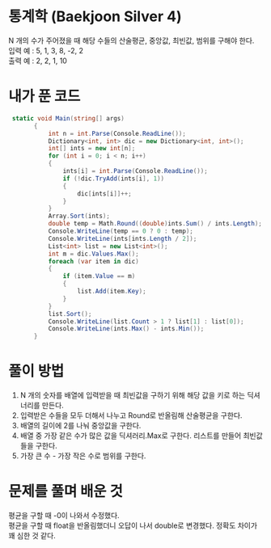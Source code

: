 # 통계학 (Baekjoon Silver 4)
 N 개의 수가 주어졌을 때 해당 수들의 산술평균, 중앙값, 최빈값, 범위를 구해야 한다.  
 입력 예 : 5, 1, 3, 8, -2, 2  
 출력 예 : 2, 2, 1, 10
# 내가 푼 코드
 ```cs
  static void Main(string[] args)
        {
            int n = int.Parse(Console.ReadLine());
            Dictionary<int, int> dic = new Dictionary<int, int>();
            int[] ints = new int[n];
            for (int i = 0; i < n; i++)
            {
                ints[i] = int.Parse(Console.ReadLine());
                if (!dic.TryAdd(ints[i], 1))
                {
                    dic[ints[i]]++;
                }
            }
            Array.Sort(ints);
            double temp = Math.Round((double)ints.Sum() / ints.Length);
            Console.WriteLine(temp == 0 ? 0 : temp);
            Console.WriteLine(ints[ints.Length / 2]);
            List<int> list = new List<int>();
            int m = dic.Values.Max();
            foreach (var item in dic)
            {
                if (item.Value == m)
                {
                    list.Add(item.Key);
                }
            }
            list.Sort();
            Console.WriteLine(list.Count > 1 ? list[1] : list[0]);
            Console.WriteLine(ints.Max() - ints.Min());
        }
 ```
# 풀이 방법
 1. N 개의 숫자를 배열에 입력받을 때 최빈값을 구하기 위해 해당 값을 키로 하는 딕셔너리를 만든다.
 1. 입력받은 수들을 모두 더해서 나누고 Round로 반올림해 산술평균을 구한다.
 1. 배열의 길이에 2를 나눠 중앙값을 구한다.
 1. 배열 중 가장 같은 수가 많은 값을 딕셔러리.Max로 구한다. 리스트를 만들어 최빈값들을 구한다.
 1. 가장 큰 수 - 가장 작은 수로 범위를 구한다.
# 문제를 풀며 배운 것
 평균을 구할 때 -0이 나와서 수정했다.  
 평균을 구할 때 float을 반올림했더니 오답이 나서 double로 변경했다. 정확도 차이가 꽤 심한 것 같다.
